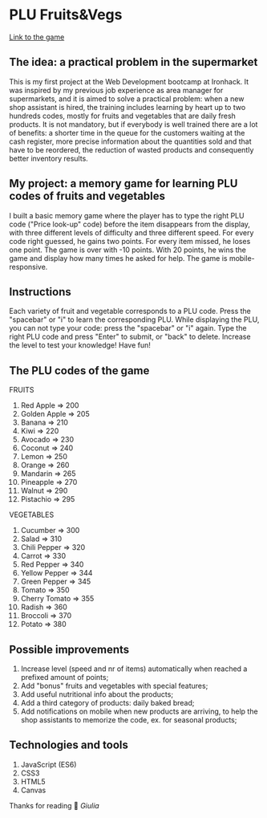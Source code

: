<!-- ![logo_feed_your_plant](https://i.postimg.cc/MTnPBYQN/plantreminder.png) -->

# PLU Fruits&Vegs

[Link to the game](https://giuliagallorini.github.io/project-plu-fruits-vegetables/)

## The idea: a practical problem in the supermarket 
This is my first project at the Web Development bootcamp at Ironhack.
It was inspired by my previous job experience as area manager for supermarkets, and it is aimed to solve a practical problem: when a new shop assistant is hired, the training includes learning by heart up to two hundreds codes, mostly for fruits and vegetables that are daily fresh products. It is not mandatory, but if everybody is well trained there are a lot of benefits: a shorter time in the queue for the customers waiting at the cash register, more precise information about the quantities sold and that have to be reordered, the reduction of wasted products and consequently better inventory results. 

## My project: a memory game for learning PLU codes of fruits and vegetables
I built a basic memory game where the player has to type the right PLU code ("Price look-up" code) before the item disappears from the display, with three different levels of difficulty and three different speed.
For every code right guessed, he gains two points.
For every item missed, he loses one point.
The game is over with -10 points.
With 20 points, he wins the game and display how many times he asked for help.
The game is mobile-responsive.

## Instructions
Each variety of fruit and vegetable corresponds to a PLU code.
Press the "spacebar" or "i" to learn the corresponding PLU.
While displaying the PLU, you can not type your code: press the "spacebar" or "i" again.
Type the right PLU code and press "Enter" to submit, or "back" to delete.
Increase the level to test your knowledge!
Have fun!

## The PLU codes of the game
FRUITS	
1. Red Apple => 200
2. Golden Apple => 205
3. Banana => 210
4. Kiwi => 220
5. Avocado => 230
6. Coconut => 240
7. Lemon => 250
8. Orange => 260
9. Mandarin => 265
10. Pineapple => 270
11. Walnut => 290
12. Pistachio => 295

  
VEGETABLES
1. Cucumber => 300
2. Salad => 310
3. Chili Pepper => 320
4. Carrot => 330
5. Red Pepper => 340
6. Yellow Pepper => 344
7. Green Pepper => 345
8. Tomato => 350
9. Cherry Tomato => 355
10. Radish => 360
11. Broccoli => 370
12. Potato => 380

## Possible improvements
1. Increase level (speed and nr of items) automatically when reached a prefixed amount of points;
2. Add "bonus" fruits and vegetables with special features;
3. Add useful nutritional info about the products;
4. Add a third category of products: daily baked bread;
5. Add notifications on mobile when new products are arriving, to help the shop assistants to memorize the code, ex. for seasonal products;

## Technologies and tools
1. JavaScript (ES6)
2. CSS3
3. HTML5
4. Canvas

Thanks for reading :apple: *Giulia*
